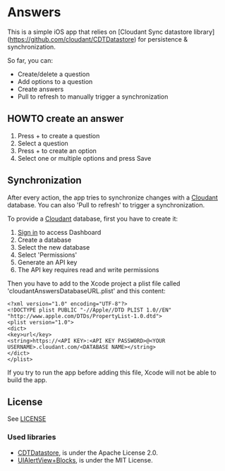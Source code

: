 # Answers
This is a simple iOS app that relies on [Cloudant Sync datastore library] (https://github.com/cloudant/CDTDatastore) for persistence & synchronization.

So far, you can:

* Create/delete a question
* Add options to a question
* Create answers
* Pull to refresh to manually trigger a synchronization

## HOWTO create an answer

1. Press + to create a question
2. Select a question
3. Press + to create an option
4. Select one or multiple options and press Save

## Synchronization

After every action, the app tries to synchronize changes with a [Cloudant](https://cloudant.com/) database. You can also 'Pull to refresh' to trigger a synchronization.

To provide a [Cloudant](https://cloudant.com/) database, first you have to create it:

1. [Sign in](https://cloudant.com/sign-in/) to access Dashboard
2. Create a database
3. Select the new database
4. Select 'Permissions'
5. Generate an API key
6. The API key requires read and write permissions

Then you have to add to the Xcode project a plist file called 'cloudantAnswersDatabaseURL.plist' and this content:

```
<?xml version="1.0" encoding="UTF-8"?>
<!DOCTYPE plist PUBLIC "-//Apple//DTD PLIST 1.0//EN" "http://www.apple.com/DTDs/PropertyList-1.0.dtd">
<plist version="1.0">
<dict>
<key>url</key>
<string>https://<API KEY>:<API KEY PASSWORD>@<YOUR USERNAME>.cloudant.com/<DATABASE NAME></string>
</dict>
</plist>
```

If you try to run the app before adding this file, Xcode will not be able to build the app.

## License

See [LICENSE](LICENSE)

### Used libraries
* [CDTDatastore](https://github.com/cloudant/CDTDatastore), is under the Apache License 2.0.
* [UIAlertView+Blocks](https://github.com/ryanmaxwell/UIAlertView-Blocks), is under the MIT License.